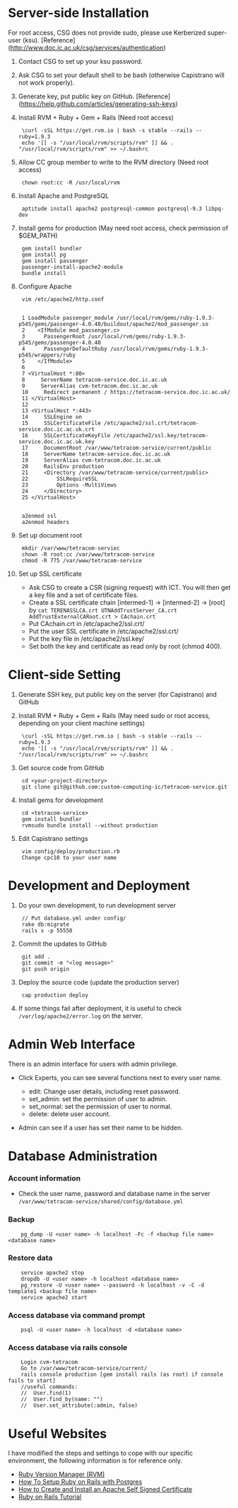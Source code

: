 
Server-side Installation 
=======================

For root access, CSG does not provide sudo, please use Kerberized super-user (ksu). [Reference] (http://www.doc.ic.ac.uk/csg/services/authentication)

1. Contact CSG to set up your ksu password.

2. Ask CSG to set your default shell to be bash (otherwise Capistrano will not work properly).

3. Generate key, put public key on GitHub. [Reference] (https://help.github.com/articles/generating-ssh-keys)

4. Install RVM + Ruby + Gem + Rails (Need root access)

		\curl -sSL https://get.rvm.io | bash -s stable --rails --ruby=1.9.3
		echo '[[ -s "/usr/local/rvm/scripts/rvm" ]] && . "/usr/local/rvm/scripts/rvm" >> ~/.bashrc

5. Allow CC group member to write to the RVM directory (Need root access)

		chown root:cc -R /usr/local/rvm

6. Install Apache and PostgreSQL

		aptitude install apache2 postgresql-common postgresql-9.3 libpq-dev

7. Install gems for production (May need root access, check permission of $GEM_PATH)

		gem install bundler
		gem install pg
		gem install passenger
		passenger-install-apache2-module
		bundle install

8. Configure Apache

		vim /etc/apache2/http.conf


		1 LoadModule passenger_module /usr/local/rvm/gems/ruby-1.9.3-p545/gems/passenger-4.0.40/buildout/apache2/mod_passenger.so
		2    <IfModule mod_passenger.c>
		3      PassengerRoot /usr/local/rvm/gems/ruby-1.9.3-p545/gems/passenger-4.0.40
		4      PassengerDefaultRuby /usr/local/rvm/gems/ruby-1.9.3-p545/wrappers/ruby
		5    </IfModule>
		6 
		7 <VirtualHost *:80>
		8     ServerName tetracom-service.doc.ic.ac.uk
		9     ServerAlias cvm-tetracom.doc.ic.ac.uk
		10     Redirect permanent / https://tetracom-service.doc.ic.ac.uk/
		11 </VirtualHost>
		12 
		13 <VirtualHost *:443>
		14     SSLEngine on
		15     SSLCertificateFile /etc/apache2/ssl.crt/tetracom-service.doc.ic.ac.uk.crt
		16     SSLCertificateKeyFile /etc/apache2/ssl.key/tetracom-service.doc.ic.ac.uk.key
		17     DocumentRoot /var/www/tetracom-service/current/public
		18     ServerName tetracom-service.doc.ic.ac.uk
		19     ServerAlias cvm-tetracom.doc.ic.ac.uk
		20     RailsEnv production
		21     <Directory /var/www/tetracom-service/current/public>  
		22         SSLRequireSSL
		23         Options -MultiViews
		24     </Directory>
		25 </VirtualHost>


		a2enmod ssl
		a2enmod headers

9. Set up document root
		
		mkdir /var/www/tetracom-serviec
		chown -R root:cc /var/www/tetracom-service
		chmod -R 775 /var/www/tetracom-service

10. Set up SSL certificate
	* Ask CSG to create a CSR (signing request) with ICT. You will then get a key file and a set of certificate files.
	* Create a SSL certificate chain [intermed-1] -> [intermed-2] -> [root] by ``cat TERENASSLCA.crt UTNAddTrustServer_CA.crt AddTrustExternalCARoot.crt > CAchain.crt``
	* Put CAchain.crt in /etc/apache2/ssl.crt/
	* Put the user SSL certificate in /etc/apache2/ssl.crt/
	* Put the key file in /etc/apache2/ssl.key/
	* Set both the key and certificate as read only by root (chmod 400).

Client-side Setting
=======================

1. Generate SSH key, put public key on the server (for Capistrano) and GitHub

2. Install RVM + Ruby + Gem + Rails (May need sudo or root access, depending on your client machine settings)

		\curl -sSL https://get.rvm.io | bash -s stable --rails --ruby=1.9.3
		echo '[[ -s "/usr/local/rvm/scripts/rvm" ]] && . "/usr/local/rvm/scripts/rvm" >> ~/.bashrc

3. Get source code from GitHub

		cd <your-project-directory>
		git clone git@github.com:custom-computing-ic/tetracom-service.git

4. Install gems for development

		cd <tetracom-service>
		gem install bundler
		rvmsudo bundle install --without production

5. Edit Capistrano settings 

		vim config/deploy/production.rb
		Change cpc10 to your user name

Development and Deployment
=======================

1. Do your own development, to run development server

		// Put database.yml under config/
		rake db:migrate
		rails s -p 55558

2. Commit the updates to GitHub

		git add .
		git commit -m "<log message>"
		git push origin

3. Deploy the source code (update the production server)

		cap production deploy

4. If some things fail after deployment, it is useful to check ``/var/log/apache2/error.log`` on the server.

Admin Web Interface
=======================

There is an admin interface for users with admin privilege.

* Click Experts, you can see several functions next to every user name.
	* edit: Change user details, including reset password.
	* set_admin: set the permission of user to admin.
	* set_normal: set the permission of user to normal.
	* delete: delete user account.

* Admin can see if a user has set their name to be hidden.

Database Administration
=======================

### Account information

* Check the user name, password and database name in the server ``/var/www/tetracom-service/shared/config/database.yml``

### Backup

		pg_dump -U <user name> -h localhost -Fc -f <backup file name> <database name>

### Restore data

		service apache2 stop
		dropdb -U <user name> -h localhost <database name>
		pg_restore -U <user name> --password -h localhost -v -C -d template1 <backup file name>
		service apache2 start

### Access database via command prompt

		psql -U <user name> -h localhost -d <database name>

### Access database via rails console

		Login cvm-tetracom
		Go to /var/www/tetracom-service/current/
		rails console production [gem install rails (as root) if console fails to start]
		//useful commands:
		//	User.find(1)
		//	User.find_by(name: "")
		//	User.set_attribute(:admin, false)
	
Useful Websites
=======================

I have modified the steps and settings to cope with our specific environment, the following information is for reference only.

* [Ruby Version Manager (RVM)](http://rvm.io/)
* [How To Setup Ruby on Rails with Postgres](https://www.digitalocean.com/community/articles/how-to-setup-ruby-on-rails-with-postgres)
* [How to Create and Install an Apache Self Signed Certificate](https://www.sslshopper.com/article-how-to-create-and-install-an-apache-self-signed-certificate.html)
* [Ruby on Rails Tutorial](http://ruby.railstutorial.org/ruby-on-rails-tutorial-book)

